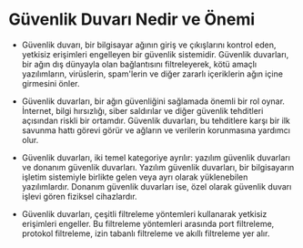 # Güvenlik Duvarı Nedir ve Önemi

* Güvenlik duvarı, bir bilgisayar ağının giriş ve çıkışlarını kontrol eden, yetkisiz erişimleri engelleyen bir güvenlik sistemidir. Güvenlik duvarları, bir ağın dış dünyayla olan bağlantısını filtreleyerek, kötü amaçlı yazılımların, virüslerin, spam'lerin ve diğer zararlı içeriklerin ağın içine girmesini önler.

* Güvenlik duvarları, bir ağın güvenliğini sağlamada önemli bir rol oynar. İnternet, bilgi hırsızlığı, siber saldırılar ve diğer güvenlik tehditleri açısından riskli bir ortamdır. Güvenlik duvarları, bu tehditlere karşı bir ilk savunma hattı görevi görür ve ağların ve verilerin korunmasına yardımcı olur.

* Güvenlik duvarları, iki temel kategoriye ayrılır: yazılım güvenlik duvarları ve donanım güvenlik duvarları. Yazılım güvenlik duvarları, bir bilgisayarın işletim sistemiyle birlikte gelen veya ayrı olarak yüklenebilen yazılımlardır. Donanım güvenlik duvarları ise, özel olarak güvenlik duvarı işlevi gören fiziksel cihazlardır.

* Güvenlik duvarları, çeşitli filtreleme yöntemleri kullanarak yetkisiz erişimleri engeller. Bu filtreleme yöntemleri arasında port filtreleme, protokol filtreleme, izin tabanlı filtreleme ve akıllı filtreleme yer alır.